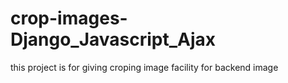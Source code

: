 # crop-images-Django_Javascript_Ajax
this project is for giving croping image facility for backend image
